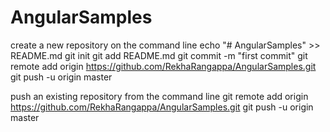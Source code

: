 # AngularSamples
create a new repository on the command line
echo "# AngularSamples" >> README.md
git init
git add README.md
git commit -m "first commit"
git remote add origin https://github.com/RekhaRangappa/AngularSamples.git
git push -u origin master

push an existing repository from the command line
git remote add origin https://github.com/RekhaRangappa/AngularSamples.git
git push -u origin master


